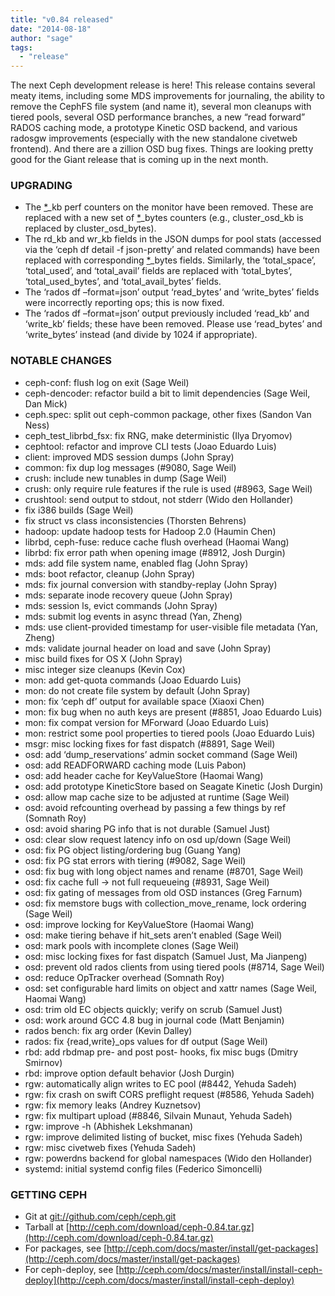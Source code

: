 ```yaml
---
title: "v0.84 released"
date: "2014-08-18"
author: "sage"
tags:
  - "release"
---
```


The next Ceph development release is here! This release contains several meaty items, including some MDS improvements for journaling, the ability to remove the CephFS file system (and name it), several mon cleanups with tiered pools, several OSD performance branches, a new “read forward” RADOS caching mode, a prototype Kinetic OSD backend, and various radosgw improvements (especially with the new standalone civetweb frontend). And there are a zillion OSD bug fixes. Things are looking pretty good for the Giant release that is coming up in the next month.

### UPGRADING

- The [\*](http://ceph.com/docs/master/release-notes/#id1)\_kb perf counters on the monitor have been removed. These are replaced with a new set of [\*](http://ceph.com/docs/master/release-notes/#id3)\_bytes counters (e.g., cluster\_osd\_kb is replaced by cluster\_osd\_bytes).
- The rd\_kb and wr\_kb fields in the JSON dumps for pool stats (accessed via the ‘ceph df detail -f json-pretty’ and related commands) have been replaced with corresponding [\*](http://ceph.com/docs/master/release-notes/#id5)\_bytes fields. Similarly, the ‘total\_space’, ‘total\_used’, and ‘total\_avail’ fields are replaced with ‘total\_bytes’, ‘total\_used\_bytes’, and ‘total\_avail\_bytes’ fields.
- The ‘rados df –format=json’ output ‘read\_bytes’ and ‘write\_bytes’ fields were incorrectly reporting ops; this is now fixed.
- The ‘rados df –format=json’ output previously included ‘read\_kb’ and ‘write\_kb’ fields; these have been removed. Please use ‘read\_bytes’ and ‘write\_bytes’ instead (and divide by 1024 if appropriate).

### NOTABLE CHANGES

- ceph-conf: flush log on exit (Sage Weil)
- ceph-dencoder: refactor build a bit to limit dependencies (Sage Weil, Dan Mick)
- ceph.spec: split out ceph-common package, other fixes (Sandon Van Ness)
- ceph\_test\_librbd\_fsx: fix RNG, make deterministic (Ilya Dryomov)
- cephtool: refactor and improve CLI tests (Joao Eduardo Luis)
- client: improved MDS session dumps (John Spray)
- common: fix dup log messages (#9080, Sage Weil)
- crush: include new tunables in dump (Sage Weil)
- crush: only require rule features if the rule is used (#8963, Sage Weil)
- crushtool: send output to stdout, not stderr (Wido den Hollander)
- fix i386 builds (Sage Weil)
- fix struct vs class inconsistencies (Thorsten Behrens)
- hadoop: update hadoop tests for Hadoop 2.0 (Haumin Chen)
- librbd, ceph-fuse: reduce cache flush overhead (Haomai Wang)
- librbd: fix error path when opening image (#8912, Josh Durgin)
- mds: add file system name, enabled flag (John Spray)
- mds: boot refactor, cleanup (John Spray)
- mds: fix journal conversion with standby-replay (John Spray)
- mds: separate inode recovery queue (John Spray)
- mds: session ls, evict commands (John Spray)
- mds: submit log events in async thread (Yan, Zheng)
- mds: use client-provided timestamp for user-visible file metadata (Yan, Zheng)
- mds: validate journal header on load and save (John Spray)
- misc build fixes for OS X (John Spray)
- misc integer size cleanups (Kevin Cox)
- mon: add get-quota commands (Joao Eduardo Luis)
- mon: do not create file system by default (John Spray)
- mon: fix ‘ceph df’ output for available space (Xiaoxi Chen)
- mon: fix bug when no auth keys are present (#8851, Joao Eduardo Luis)
- mon: fix compat version for MForward (Joao Eduardo Luis)
- mon: restrict some pool properties to tiered pools (Joao Eduardo Luis)
- msgr: misc locking fixes for fast dispatch (#8891, Sage Weil)
- osd: add ‘dump\_reservations’ admin socket command (Sage Weil)
- osd: add READFORWARD caching mode (Luis Pabon)
- osd: add header cache for KeyValueStore (Haomai Wang)
- osd: add prototype KineticStore based on Seagate Kinetic (Josh Durgin)
- osd: allow map cache size to be adjusted at runtime (Sage Weil)
- osd: avoid refcounting overhead by passing a few things by ref (Somnath Roy)
- osd: avoid sharing PG info that is not durable (Samuel Just)
- osd: clear slow request latency info on osd up/down (Sage Weil)
- osd: fix PG object listing/ordering bug (Guang Yang)
- osd: fix PG stat errors with tiering (#9082, Sage Weil)
- osd: fix bug with long object names and rename (#8701, Sage Weil)
- osd: fix cache full -> not full requeueing (#8931, Sage Weil)
- osd: fix gating of messages from old OSD instances (Greg Farnum)
- osd: fix memstore bugs with collection\_move\_rename, lock ordering (Sage Weil)
- osd: improve locking for KeyValueStore (Haomai Wang)
- osd: make tiering behave if hit\_sets aren’t enabled (Sage Weil)
- osd: mark pools with incomplete clones (Sage Weil)
- osd: misc locking fixes for fast dispatch (Samuel Just, Ma Jianpeng)
- osd: prevent old rados clients from using tiered pools (#8714, Sage Weil)
- osd: reduce OpTracker overhead (Somnath Roy)
- osd: set configurable hard limits on object and xattr names (Sage Weil, Haomai Wang)
- osd: trim old EC objects quickly; verify on scrub (Samuel Just)
- osd: work around GCC 4.8 bug in journal code (Matt Benjamin)
- rados bench: fix arg order (Kevin Dalley)
- rados: fix {read,write}\_ops values for df output (Sage Weil)
- rbd: add rbdmap pre- and post post- hooks, fix misc bugs (Dmitry Smirnov)
- rbd: improve option default behavior (Josh Durgin)
- rgw: automatically align writes to EC pool (#8442, Yehuda Sadeh)
- rgw: fix crash on swift CORS preflight request (#8586, Yehuda Sadeh)
- rgw: fix memory leaks (Andrey Kuznetsov)
- rgw: fix multipart upload (#8846, Silvain Munaut, Yehuda Sadeh)
- rgw: improve -h (Abhishek Lekshmanan)
- rgw: improve delimited listing of bucket, misc fixes (Yehuda Sadeh)
- rgw: misc civetweb fixes (Yehuda Sadeh)
- rgw: powerdns backend for global namespaces (Wido den Hollander)
- systemd: initial systemd config files (Federico Simoncelli)

### GETTING CEPH

- Git at [git://github.com/ceph/ceph.git](http://github.com/ceph/ceph)
- Tarball at [http://ceph.com/download/ceph-0.84.tar.gz](http://ceph.com/download/ceph-0.84.tar.gz)
- For packages, see [http://ceph.com/docs/master/install/get-packages](http://ceph.com/docs/master/install/get-packages)
- For ceph-deploy, see [http://ceph.com/docs/master/install/install-ceph-deploy](http://ceph.com/docs/master/install/install-ceph-deploy)
